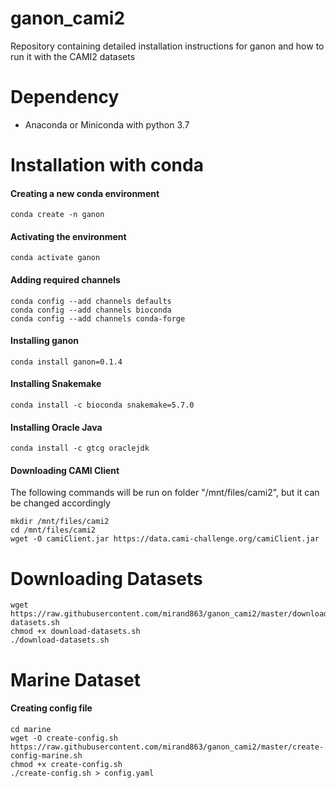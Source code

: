 # ganon_cami2
Repository containing detailed installation instructions for ganon and how to run it with the CAMI2 datasets

# Dependency
* Anaconda or Miniconda with python 3.7

# Installation with conda

#### Creating a new conda environment
`conda create -n ganon`

#### Activating the environment
`conda activate ganon`

#### Adding required channels
```
conda config --add channels defaults
conda config --add channels bioconda
conda config --add channels conda-forge
```
#### Installing ganon
`conda install ganon=0.1.4`

#### Installing Snakemake
`conda install -c bioconda snakemake=5.7.0`

#### Installing Oracle Java
`conda install -c gtcg oraclejdk`

#### Downloading CAMI Client

<Warning>
The following commands will be run on folder "/mnt/files/cami2", but it can be changed accordingly
</Warning>

```
mkdir /mnt/files/cami2
cd /mnt/files/cami2
wget -O camiClient.jar https://data.cami-challenge.org/camiClient.jar
```

# Downloading Datasets
```
wget https://raw.githubusercontent.com/mirand863/ganon_cami2/master/download-datasets.sh
chmod +x download-datasets.sh
./download-datasets.sh
```

# Marine Dataset
#### Creating config file
```
cd marine
wget -O create-config.sh https://raw.githubusercontent.com/mirand863/ganon_cami2/master/create-config-marine.sh
chmod +x create-config.sh
./create-config.sh > config.yaml
```
